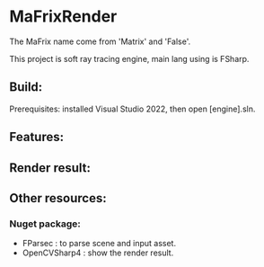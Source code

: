 # MaFrixRender
The MaFrix name come from 'Matrix' and 'False'.

This project is soft ray tracing engine, main lang using is FSharp.

## Build:
Prerequisites: installed Visual Studio 2022, then open [engine].sln.

## Features:

## Render result:

## Other resources:
### Nuget package:
- FParsec : to parse scene and input asset.
- OpenCVSharp4 : show the render result.

